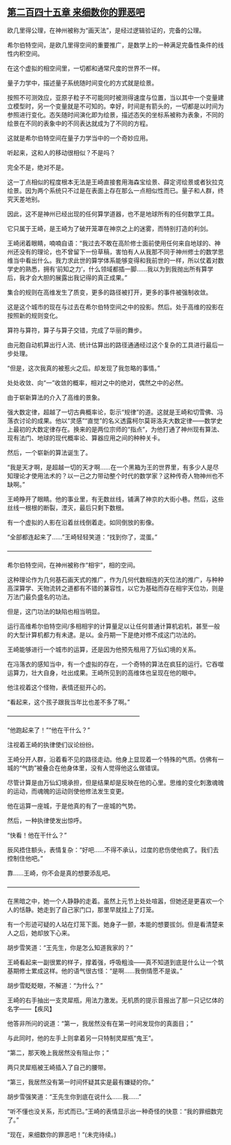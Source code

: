 ## [第二百四十五章 来细数你的罪恶吧](https://www.xxbiquge.com/11_11207/8950187.html)


  欧几里得公理，在神州被称为“画天法”，是经过逻辑验证的，完备的公理。

  希尔伯特空间，是欧几里得空间的重要推广，是数学上的一种满足完备性条件的线性内积空间。

  在这个虚拟的相空间里，一切都和通常尺度的世界不一样。

  量子力学中，描述量子系统随时间变化的方式就是绘景。

  按照不可测效应，亚原子粒子不可能同时被测得速度与位置，当以其中一个变量建立模型时，另一个变量就是不可知的。幸好，时间是有箭头的，一切都是以时间为参照进行变化。态矢随时间演化即为绘景，描述态矢的坐标系被称为表象，不同的绘景在不同的表象中的不同表达就成为了不同的方程。

  这就是希尔伯特空间在量子力学当中的一个奇妙应用。

  听起来，这和人的移动很相似？不是吗？

  完全不是，绝对不是。

  这一丁点相似的程度根本无法是王崎直接套用海森宝绘景、薛定谔绘景或者狄拉克绘景。因为两个系统只不过是在表面上存在那么一点相似性而已。量子和人群，终究天差地别。

  因此，这不是神州已经出现的任何算学道器，也不是地球所有的任何数学工具。

  它只属于王崎，是王崎为了破开笼罩在神京之上的迷雾，而特别打造的利剑。

  王崎闭着眼睛，喃喃自语：“我过去不敢在高阶修士面前使用任何来自地球的、神州还没有的理论，也不曾留下一份草稿，害怕有人从我那不同于神州修士的数学思维当中看出什么。我力求此世的算学体系能够变得和我前世的一样，所以仗着对数学史的熟悉，拥有‘前知之力’，什么领域都插一脚……我以为到我抛出所有算学后，我才会大胆的展露出我记得的真正成果。”

  集合的规则在高维发生了质变，更多的路径被打开，更多的事件被强制收敛。

  这是这个城市的现在与过去在希尔伯特空间之中的投影。然后。处于高维的投影在按照新的规则变化。

  算符与算符，算子与算子交错，完成了华丽的舞步。

  由元胞自动机算出行人流、统计估算出的路径通通经过这个复杂的工具进行最后一步处理。

  “但是，这次我真的被惹火之后。却发现了我忽略的事情。”

  处处收敛、向“一”收敛的概率，相对之中的绝对，偶然之中的必然。

  由于崭新算法的介入了高维的景象。

  强大数定律，超越了一切古典概率论，彰示“规律”的道。这就是王崎和切雪佛、冯落衣讨论的成果。他以“灵感”“直觉”的名义透露柯尔莫哥洛夫大数定律——数学史上最初的大数定律存在。换来的是两位宗师的“指点”，为他打通了神州现有算法、现有法门、地球的现代概率论、算器应用之间的种种关卡。

  然后，一个崭新的算法诞生了。

  “我是天才啊，是超越一切的天才啊……在一个黑箱为王的世界里，有多少人是尽知理论才使用法术的？以一己之力带动整个时代的数学家？这种传奇人物神州也不缺啊。”

  王崎睁开了眼睛。他的事业里，有无数丝线，铺满了神京的大街小巷。然后，这些丝线一根根的断裂，湮灭，最后只剩下数根。

  有一个虚拟的人影在沿着丝线倒着走。如同倒放的影像。

  “全部都连起来了……”王崎轻轻笑道：“找到你了，混蛋。”

  ————————————————————————

  希尔伯特空间，在神州被称作“相宇”，相的空间。

  这种理论作为几何基石画天式的推广，作为几何代数相连的天位法的推广，与种种高深算学、天物流转之道都有不错的兼容性，以它为基础而存在相宇天位功，则是万法门最负盛名的功法。

  但是，这门功法的缺陷也相当明显。

  运行高维希尔伯特空间/多相相宇的计算量足以让任何普通计算机宕机，甚至一般的大型计算机都力有未逮。是以。金丹期一下是绝对修不成这门功法的。

  王崎能够进行一个城市的运算，还是因为他预先租用了万仙幻境的关系。

  在冯落衣的感知当中，有一个虚拟的存在，一个奇特的算法在疯狂的运行。它吞噬运算力，壮大自身，吐出成果。王崎所见到的高维体也呈现在他的眼中。

  他注视着这个怪物，表情还挺开心的。

  “看起来，这个孩子跟我当年比也差不多了啊。”

  ——————————————————————

  “他跑起来了！”“他在干什么？”

  注视着王崎的执律使们议论纷纷。

  王崎分开人群，沿着看不见的路径走动。他身上显现着一个特殊的气质。仿佛有一城的“气韵”被叠合在他身体里，没有人觉得他这么做错误。

  尽管计算是由万仙幻境承担，但是结果却是反映在他的心里。思维的变化刺激魂魄的运动，而魂魄的运动则使他修法发生变更。

  他在运算一座城，于是他真的有了一座城的气势。

  然后，一种执律使发出惊呼。

  “快看！他在干什么？”

  辰风捂住额头，表情复杂：“好吧……不得不承认，过度的悲伤使他疯了。我们去控制住他吧。”

  靠……王崎，你不会是真的想要添乱吧。

  ——————————————————————

  在黑暗之中，她一个人静静的走着。虽然上元节上处处喧嚣，但她还是更喜欢一个人的恬静。她走到了自己家门口，那里早就挂上了灯笼。

  有一个形迹可疑的人站在灯笼下面。她身子一颤，本能的想要拔剑。但是看清楚来人之后，她却放下心来。

  胡步雪笑道：“王先生，你是怎么知道我家的？”

  王崎看起来一副很累的样子，撑着强，呼吸粗浊——真不知道到底是什么让一个筑基期修士累成这样。他的语气很古怪：“是啊……我倒情愿不是诶。”

  胡步雪眨眨眼，不解道：“为什么？”

  王崎的右手抽出一支灵犀瓶，用法力激发。无机质的提示音报出了那一只记忆体的名字——【疾风】

  他答非所问的说道：“第一，我居然没有在第一时间发现你的真面目；”

  与此同时，他的左手上则拿着另一只特制灵犀瓶“鬼王”。

  “第二，那天晚上我居然没有阻止你；”

  两只灵犀瓶被王崎插入了自己的腰带。

  “第三，我居然没有第一时间怀疑其实是最有嫌疑的你。”

  胡步雪强笑道：“王先生你到底在说什么……我……”

  “听不懂也没关系，形式而已。”王崎的表情显示出一种奇怪的快意：“我的罪细数完了。”

  “现在，来细数你的罪恶吧！”(未完待续。)
